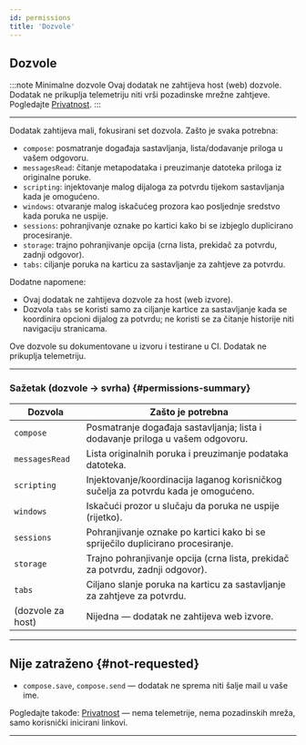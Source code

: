 ```yaml
---
id: permissions
title: 'Dozvole'
---
```


## Dozvole

:::note Minimalne dozvole
Ovaj dodatak ne zahtijeva host (web) dozvole. Dodatak ne prikuplja telemetriju niti vrši pozadinske mrežne zahtjeve. Pogledajte [Privatnost](privacy).
:::

---

Dodatak zahtijeva mali, fokusirani set dozvola. Zašto je svaka potrebna:

- `compose`: posmatranje događaja sastavljanja, lista/dodavanje priloga u vašem odgovoru.
- `messagesRead`: čitanje metapodataka i preuzimanje datoteka priloga iz originalne poruke.
- `scripting`: injektovanje malog dijaloga za potvrdu tijekom sastavljanja kada je omogućeno.
- `windows`: otvaranje malog iskačućeg prozora kao posljednje sredstvo kada poruka ne uspije.
- `sessions`: pohranjivanje oznake po kartici kako bi se izbjeglo duplicirano procesiranje.
- `storage`: trajno pohranjivanje opcija (crna lista, prekidač za potvrdu, zadnji odgovor).
- `tabs`: ciljanje poruka na karticu za sastavljanje za zahtjeve za potvrdu.

Dodatne napomene:

- Ovaj dodatak ne zahtijeva dozvole za host (web izvore).
- Dozvola `tabs` se koristi samo za ciljanje kartice za sastavljanje kada se koordinira opcioni dijalog za potvrdu; ne koristi se za čitanje historije niti navigaciju stranicama.

Ove dozvole su dokumentovane u izvoru i testirane u CI. Dodatak ne prikuplja telemetriju.

---

### Sažetak (dozvole → svrha) {#permissions-summary}

| Dozvola           | Zašto je potrebna                                                                   |
| ----------------- | ----------------------------------------------------------------------------------- |
| `compose`         | Posmatranje događaja sastavljanja; lista i dodavanje priloga u vašem odgovoru.      |
| `messagesRead`    | Lista originalnih poruka i preuzimanje podataka datoteka.                           |
| `scripting`       | Injektovanje/koordinacija laganog korisničkog sučelja za potvrdu kada je omogućeno. |
| `windows`         | Iskačući prozor u slučaju da poruka ne uspije (rijetko).                            |
| `sessions`        | Pohranjivanje oznake po kartici kako bi se spriječilo duplicirano procesiranje.     |
| `storage`         | Trajno pohranjivanje opcija (crna lista, prekidač za potvrdu, zadnji odgovor).      |
| `tabs`            | Ciljano slanje poruka na karticu za sastavljanje za zahtjeve za potvrdu.            |
| (dozvole za host) | Nijedna — dodatak ne zahtijeva web izvore.                                          |

---

## Nije zatraženo {#not-requested}

- `compose.save`, `compose.send` — dodatak ne sprema niti šalje mail u vaše ime.

Pogledajte takođe: [Privatnost](privacy) — nema telemetrije, nema pozadinskih mreža, samo korisnički inicirani linkovi.

---
